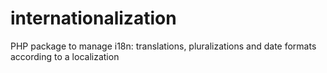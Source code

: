 internationalization
====================

PHP package to manage i18n: translations, pluralizations and date formats according to a localization